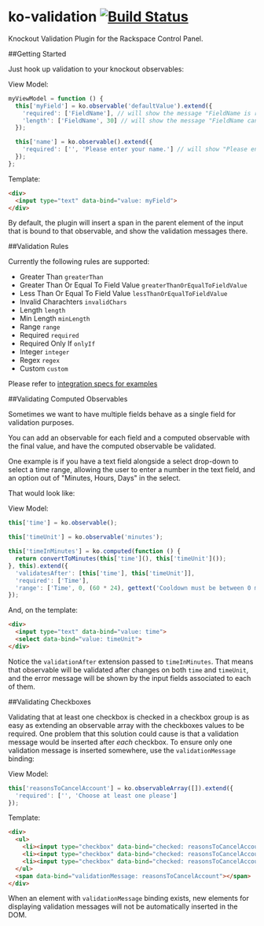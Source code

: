 ko-validation [![Build Status](https://travis-ci.org/racker/ko-validation.png?branch=master)](https://travis-ci.org/racker/ko-validation)
=============

Knockout Validation Plugin for the Rackspace Control Panel.

##Getting Started

Just hook up validation to your knockout observables:

View Model:
```javascript
myViewModel = function () {
  this['myField'] = ko.observable('defaultValue').extend({
    'required': ['FieldName'], // will show the message "FieldName is required."
    'length': ['FieldName', 30] // will show the message "FieldName cannot be longer than 30 characters."
  });

  this['name'] = ko.observable().extend({
    'required': ['', 'Please enter your name.'] // will show "Please enter your name."
  });
};
```

Template:
```html
<div>
  <input type="text" data-bind="value: myField">
</div>
```

By default, the plugin will insert a span in the parent element of the input that is bound to that observable, and show the validation messages there.

##Validation Rules

Currently the following rules are supported:

* Greater Than `greaterThan`
* Greater Than Or Equal To Field Value `greaterThanOrEqualToFieldValue`
* Less Than Or Equal To Field Value `lessThanOrEqualToFieldValue`
* Invalid Charachters `invalidChars`
* Length `length`
* Min Length `minLength`
* Range `range`
* Required `required`
* Required Only If `onlyIf`
* Integer `integer`
* Regex `regex`
* Custom `custom`


Please refer to [integration specs for examples](https://github.com/racker/ko-validation/blob/master/spec/integration-spec.js)

##Validating Computed Observables

Sometimes we want to have multiple fields behave as a single field for validation purposes.

You can add an observable for each field and a computed observable with the final value, and have the computed observable be validated.

One example is if you have a text field alongside a select drop-down to select a time range, allowing the user to enter a number in the text field, and an option out of "Minutes, Hours, Days" in the select.

That would look like:

View Model:
```javascript
this['time'] = ko.observable();

this['timeUnit'] = ko.observable('minutes');

this['timeInMinutes'] = ko.computed(function () {
  return convertToMinutes(this['time'](), this['timeUnit']());
}, this).extend({
  'validatesAfter': [this['time'], this['timeUnit']],
  'required': ['Time'],
  'range': ['Time', 0, (60 * 24), gettext('Cooldown must be between 0 minutes and 1 day.')]
});
```

And, on the template:
```html
<div>
  <input type="text" data-bind="value: time">
  <select data-bind="value: timeUnit">
</div>
```

Notice the `validationAfter` extension passed to `timeInMinutes`. That means that observable will be validated after changes on both `time` and `timeUnit`, and the error message will be shown by the input fields associated to each of them.

##Validating Checkboxes

Validating that at least one checkbox is checked in a checkbox group is as easy as extending an observable array with the checkboxes values to be required.
One problem that this solution could cause is that a validation message would be inserted after *each* checkbox.
To ensure only one validation message is inserted somewhere, use the `validationMessage` binding:

View Model:
```javascript
this['reasonsToCancelAccount'] = ko.observableArray([]).extend({
  'required': ['', 'Choose at least one please']
});
```

Template:
```html
<div>
  <ul>
    <li><input type="checkbox" data-bind="checked: reasonsToCancelAccount" value="reason1"/>R1</li>
    <li><input type="checkbox" data-bind="checked: reasonsToCancelAccount" value="reason2"/>R2</li>
    <li><input type="checkbox" data-bind="checked: reasonsToCancelAccount" value="reason3"/>R3</li>
  </ul>
  <span data-bind="validationMessage: reasonsToCancelAccount"></span>
</div>
```

When an element with `validationMessage` binding exists, new elements for displaying validation messages will not be automatically inserted in the DOM.
